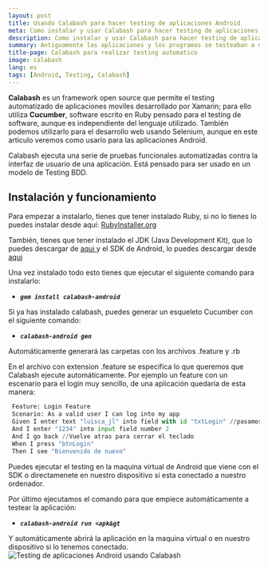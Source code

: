 ```yaml
---
layout: post
title: Usando Calabash para hacer testing de aplicaciones Android
meta: Como instalar y usar Calabash para hacer testing de aplicaciones Android de forma automatizada.
description: Como instalar y usar Calabash para hacer testing de aplicaciones Android de forma automatizada.
summary: Antiguamente las aplicaciones y los programas se testeaban a mano, es decir teniamos que comprobar por nuestra cuenta que todo funcionaba correctamente. Hoy en dia podemos dejar que las aplicaciones se prueben automaticamente. Para este tutorial vamos a usar Cucumber para escribir que pruebas queremos que nuestra aplicación compruebe y Calabash para ejecutar dichas pruebas.
title-page: Calabash para realizar testing automatico
image: calabash
lang: es
tags: [Android, Testing, Calabash] 
---
```



<b>Calabash</b> es un framework open source que permite el testing automatizado de aplicaciones moviles desarrollado por Xamarin; para ello utiliza <b>Cucumber</b>, software escrito en Ruby pensado para el testing de software, aunque es independiente del lenguaje utilizado. También podemos utilizarlo para el desarrollo web usando Selenium, aunque en este articulo veremos como usarlo para las aplicaciones Android.

Calabash ejecuta una serie de pruebas funcionales automatizadas contra la interfaz de usuario de una aplicación. Está pensado para ser usado en un modelo de Testing BDD.

<h2>Instalación y funcionamiento</h2>

Para empezar a instalarlo, tienes que tener instalado Ruby, si no lo tienes lo puedes instalar desde aquí: <a href="http://RubyInstaller.org">RubyInstaller.org</a>

También, tienes que tener instalado el JDK (Java Development Kit), que lo puedes descargar de <a href="http://www.oracle.com/technetwork/java/javase/downloads/jdk8-downloads-2133151.html">aqui </a>y el SDK de Android, lo puedes descargar desde <a href="http://developer.android.com/intl/es/sdk/">aqui</a>

Una vez instalado todo esto tienes que ejecutar el siguiente comando para instalarlo:
<ul>
 	<li><em><b><code>gem install calabash-android</code></b></em></li>
</ul>
Si ya has instalado calabash, puedes generar un esqueleto Cucumber con el siguiente comando:
<ul>
 	<li><em><b><code>calabash-android gen</code></b></em></li>
</ul>
Automáticamente generará las carpetas con los archivos .feature y .rb

En el archivo con extension .feature se especifica lo que queremos que Calabash ejecute automáticamente. Por ejemplo un feature con un escenario para el login muy sencillo, de una aplicación quedaría de esta manera:
   
   ```python
    Feature: Login Feature
    Scenario: As a valid user I can log into my app
    Given I enter text "luisca_jl" into field with id "txtLogin" //pasamos los id de los elementos como string
    And I enter "1234" into input field number 2
    And I go back //Vuelve atras para cerrar el teclado
    When I press "btnLogin"
    Then I see "Bienvenido de nuevo" 
   ```
  
Puedes ejecutar el testing en la maquina virtual de Android que viene con el SDK o directamenete en nuestro dispositivo si esta conectado a nuestro ordenador.

Por último ejecutamos el comando para que empiece automáticamente a testear la aplicación:
<ul>
 	<li><em><b><code>calabash-android run &lt;apk&amp;gt</code></b></em></li>
</ul>
Y automáticamente abrirá la aplicación en la maquina virtual o en nuestro dispositivo si lo tenemos conectado.

<img class="responsive-img" src="http://i1.wp.com/frostq.ml/wp-content/uploads/2016/04/Animation.gif" alt="Testing de aplicaciones Android usando Calabash">
